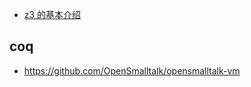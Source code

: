 - [z3 的基本介绍](https://colab.research.google.com/github/philzook58/z3_tutorial/blob/master/Z3%20Tutorial.ipynb)

## coq
- https://github.com/OpenSmalltalk/opensmalltalk-vm
